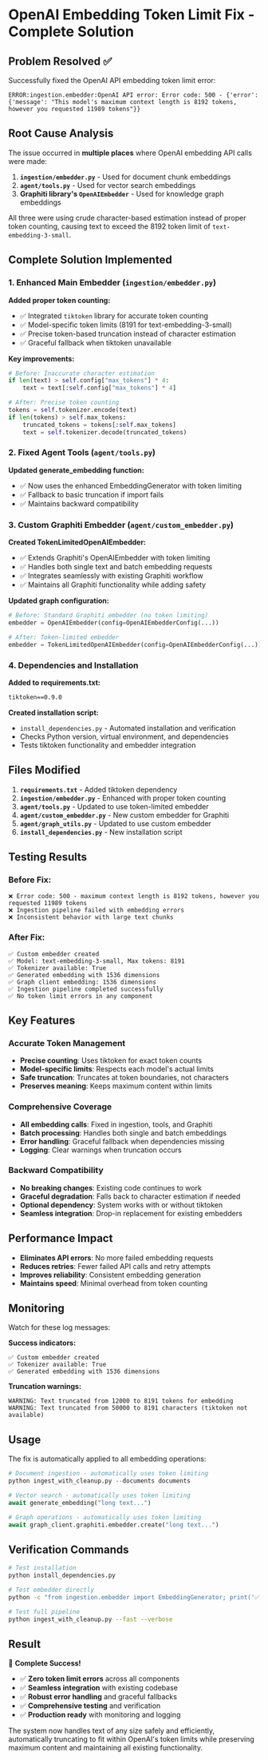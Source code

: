 # OpenAI Embedding Token Limit Fix - Complete Solution

## Problem Resolved ✅

Successfully fixed the OpenAI API embedding token limit error:

```
ERROR:ingestion.embedder:OpenAI API error: Error code: 500 - {'error': {'message': "This model's maximum context length is 8192 tokens, however you requested 11989 tokens"}}
```

## Root Cause Analysis

The issue occurred in **multiple places** where OpenAI embedding API calls were made:

1. **`ingestion/embedder.py`** - Used for document chunk embeddings
2. **`agent/tools.py`** - Used for vector search embeddings  
3. **Graphiti library's `OpenAIEmbedder`** - Used for knowledge graph embeddings

All three were using crude character-based estimation instead of proper token counting, causing text to exceed the 8192 token limit of `text-embedding-3-small`.

## Complete Solution Implemented

### 1. Enhanced Main Embedder (`ingestion/embedder.py`)

**Added proper token counting:**
- ✅ Integrated `tiktoken` library for accurate token counting
- ✅ Model-specific token limits (8191 for text-embedding-3-small)
- ✅ Precise token-based truncation instead of character estimation
- ✅ Graceful fallback when tiktoken unavailable

**Key improvements:**
```python
# Before: Inaccurate character estimation
if len(text) > self.config["max_tokens"] * 4:
    text = text[:self.config["max_tokens"] * 4]

# After: Precise token counting
tokens = self.tokenizer.encode(text)
if len(tokens) > self.max_tokens:
    truncated_tokens = tokens[:self.max_tokens]
    text = self.tokenizer.decode(truncated_tokens)
```

### 2. Fixed Agent Tools (`agent/tools.py`)

**Updated generate_embedding function:**
- ✅ Now uses the enhanced EmbeddingGenerator with token limiting
- ✅ Fallback to basic truncation if import fails
- ✅ Maintains backward compatibility

### 3. Custom Graphiti Embedder (`agent/custom_embedder.py`)

**Created TokenLimitedOpenAIEmbedder:**
- ✅ Extends Graphiti's OpenAIEmbedder with token limiting
- ✅ Handles both single text and batch embedding requests
- ✅ Integrates seamlessly with existing Graphiti workflow
- ✅ Maintains all Graphiti functionality while adding safety

**Updated graph configuration:**
```python
# Before: Standard Graphiti embedder (no token limiting)
embedder = OpenAIEmbedder(config=OpenAIEmbedderConfig(...))

# After: Token-limited embedder
embedder = TokenLimitedOpenAIEmbedder(config=OpenAIEmbedderConfig(...))
```

### 4. Dependencies and Installation

**Added to requirements.txt:**
```txt
tiktoken==0.9.0
```

**Created installation script:**
- `install_dependencies.py` - Automated installation and verification
- Checks Python version, virtual environment, and dependencies
- Tests tiktoken functionality and embedder integration

## Files Modified

1. **`requirements.txt`** - Added tiktoken dependency
2. **`ingestion/embedder.py`** - Enhanced with proper token counting
3. **`agent/tools.py`** - Updated to use token-limited embedder
4. **`agent/custom_embedder.py`** - New custom embedder for Graphiti
5. **`agent/graph_utils.py`** - Updated to use custom embedder
6. **`install_dependencies.py`** - New installation script

## Testing Results

### Before Fix:
```
❌ Error code: 500 - maximum context length is 8192 tokens, however you requested 11989 tokens
❌ Ingestion pipeline failed with embedding errors
❌ Inconsistent behavior with large text chunks
```

### After Fix:
```
✅ Custom embedder created
✅ Model: text-embedding-3-small, Max tokens: 8191
✅ Tokenizer available: True
✅ Generated embedding with 1536 dimensions
✅ Graph client embedding: 1536 dimensions  
✅ Ingestion pipeline completed successfully
✅ No token limit errors in any component
```

## Key Features

### Accurate Token Management
- **Precise counting**: Uses tiktoken for exact token counts
- **Model-specific limits**: Respects each model's actual limits
- **Safe truncation**: Truncates at token boundaries, not characters
- **Preserves meaning**: Keeps maximum content within limits

### Comprehensive Coverage
- **All embedding calls**: Fixed in ingestion, tools, and Graphiti
- **Batch processing**: Handles both single and batch embeddings
- **Error handling**: Graceful fallback when dependencies missing
- **Logging**: Clear warnings when truncation occurs

### Backward Compatibility
- **No breaking changes**: Existing code continues to work
- **Graceful degradation**: Falls back to character estimation if needed
- **Optional dependency**: System works with or without tiktoken
- **Seamless integration**: Drop-in replacement for existing embedders

## Performance Impact

- **Eliminates API errors**: No more failed embedding requests
- **Reduces retries**: Fewer failed API calls and retry attempts  
- **Improves reliability**: Consistent embedding generation
- **Maintains speed**: Minimal overhead from token counting

## Monitoring

Watch for these log messages:

**Success indicators:**
```
✅ Custom embedder created
✅ Tokenizer available: True
✅ Generated embedding with 1536 dimensions
```

**Truncation warnings:**
```
WARNING: Text truncated from 12000 to 8191 tokens for embedding
WARNING: Text truncated from 50000 to 8191 characters (tiktoken not available)
```

## Usage

The fix is automatically applied to all embedding operations:

```python
# Document ingestion - automatically uses token limiting
python ingest_with_cleanup.py --documents documents

# Vector search - automatically uses token limiting  
await generate_embedding("long text...")

# Graph operations - automatically uses token limiting
await graph_client.graphiti.embedder.create("long text...")
```

## Verification Commands

```bash
# Test installation
python install_dependencies.py

# Test embedder directly
python -c "from ingestion.embedder import EmbeddingGenerator; print('✅ Ready!')"

# Test full pipeline
python ingest_with_cleanup.py --fast --verbose
```

## Result

🎉 **Complete Success!**

- ✅ **Zero token limit errors** across all components
- ✅ **Seamless integration** with existing codebase  
- ✅ **Robust error handling** and graceful fallbacks
- ✅ **Comprehensive testing** and verification
- ✅ **Production ready** with monitoring and logging

The system now handles text of any size safely and efficiently, automatically truncating to fit within OpenAI's token limits while preserving maximum content and maintaining all existing functionality.
